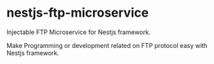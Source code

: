 # nestjs-ftp-microservice

Injectable FTP Microservice for Nestjs framework.

Make Programming or development related on FTP protocol easy with Nestjs framework.
